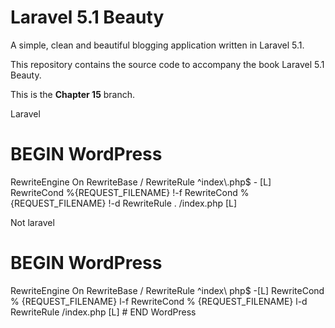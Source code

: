 # Laravel 5.1 Beauty

A simple, clean and beautiful blogging application written in Laravel 5.1.

This repository contains the source code to accompany the book Laravel 5.1 Beauty.

This is the **Chapter 15** branch.

Laravel

# BEGIN WordPress
<IfModule mod_rewrite.c>
RewriteEngine On
RewriteBase /
RewriteRule ^index\.php$ - [L]
RewriteCond %{REQUEST_FILENAME} !-f
RewriteCond %{REQUEST_FILENAME} !-d
RewriteRule . /index.php [L]
</IfModule>


Not laravel

# BEGIN WordPress
<IfModule mod_rewrite.c>	
RewriteEngine On
RewriteBase /
RewriteRule ^index\ php$ -[L]
RewriteCond % {REQUEST_FILENAME} l-f
RewriteCond % {REQUEST_FILENAME} l-d
RewriteRule /index.php [L]
</ifModule>    
# END WordPress
